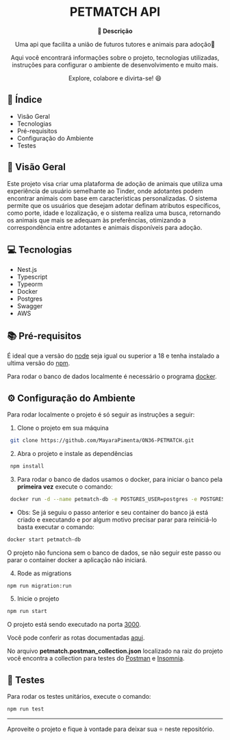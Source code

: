 <h1 align="center">PETMATCH API</h1>



<div align="center">
  <strong>🚀 Descrição</strong>
</div>

<div align="center">
  <p>Uma api que facilita a união de futuros tutores e animais para adoção🎉</p>
  <p>Aqui você encontrará informações sobre o projeto, tecnologias utilizadas, instruções para configurar o ambiente de desenvolvimento e muito mais.</p>
  <p>Explore, colabore e divirta-se! 😄</p>
</div>


## 📖 Índice

- Visão Geral
- Tecnologias
- Pré-requisitos
- Configuração do Ambiente
- Testes


## 🔭 Visão Geral

Este projeto visa criar uma plataforma de adoção de animais que utiliza uma experiência de usuário semelhante ao Tinder, onde adotantes podem encontrar animais com base em características personalizadas. O sistema permite que os usuários que desejam adotar definam atributos específicos, como porte, idade e lozalização, e o sistema realiza uma busca, retornando os animais que mais se adequam às preferências, otimizando a correspondência entre adotantes e animais disponíveis para adoção.


## 💻 Tecnologias

- Nest.js
- Typescript
- Typeorm
- Docker
- Postgres
- Swagger
- AWS


## 📚 Pré-requisitos

É ideal que a versão do [node](https://nodejs.org/pt) seja igual ou superior a 18 e tenha instalado a ultima versão do [npm](https://docs.npmjs.com/downloading-and-installing-node-js-and-npm).

Para rodar o banco de dados localmente é necessário o programa [docker](https://www.docker.com/get-started/).


## ⚙️ Configuração do Ambiente

Para rodar localmente o projeto é só seguir as instruções a seguir:

1. Clone o projeto em sua máquina

```bash
 git clone https://github.com/MayaraPimenta/ON36-PETMATCH.git
```

2. Abra o projeto e instale as dependências
```bash
 npm install
```

3. Para rodar o banco de dados usamos o docker, para iniciar o banco pela **primeira vez** execute o comando:
```bash
 docker run -d --name petmatch-db -e POSTGRES_USER=postgres -e POSTGRES_PASSWORD=root -e POSTGRES_DB=petmatch -p 5432:5432 postgres
```
- Obs: Se já seguiu o passo anterior e seu container do banco já está criado e executando e por algum motivo precisar parar para reiniciá-lo basta executar o comando:
```bash
docker start petmatch-db
```
O projeto não funciona sem o banco de dados, se não seguir este passo ou parar o container docker a aplicação não iniciará.

4. Rode as migrations
```bash
npm run migration:run
```

5. Inicie o projeto
```bash
npm run start
```
O projeto está sendo executado na porta [3000](http://localhost:3000/).

Você pode conferir as rotas documentadas [aqui](http://localhost:3000/swagger-doc).

No arquivo **petmatch.postman_collection.json** localizado na raiz do projeto você encontra a collection para testes do [Postman](https://www.postman.com/) e [Insomnia](https://insomnia.rest/).

## 🧪 Testes
Para rodar os testes unitários, execute o comando:
```bash
npm run test
```
---
Aproveite o projeto e fique à vontade para deixar sua ⭐ neste repositório.